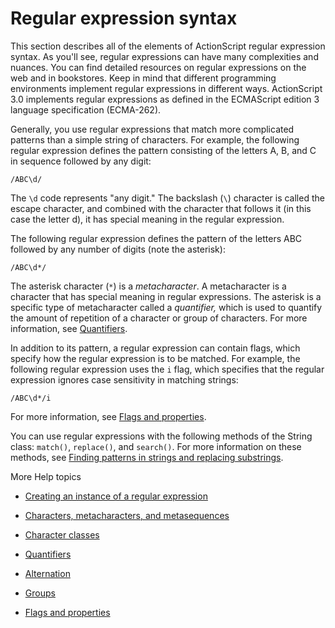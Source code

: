 # Regular expression syntax

This section describes all of the elements of ActionScript regular expression
syntax. As you'll see, regular expressions can have many complexities and
nuances. You can find detailed resources on regular expressions on the web and
in bookstores. Keep in mind that different programming environments implement
regular expressions in different ways. ActionScript 3.0 implements regular
expressions as defined in the ECMAScript edition 3 language specification
(ECMA-262).

Generally, you use regular expressions that match more complicated patterns than
a simple string of characters. For example, the following regular expression
defines the pattern consisting of the letters A, B, and C in sequence followed
by any digit:

```
/ABC\d/
```

The `\d` code represents "any digit." The backslash (`\`) character is called
the escape character, and combined with the character that follows it (in this
case the letter d), it has special meaning in the regular expression.

The following regular expression defines the pattern of the letters ABC followed
by any number of digits (note the asterisk):

```
/ABC\d*/
```

The asterisk character (`*`) is a _metacharacter_. A metacharacter is a
character that has special meaning in regular expressions. The asterisk is a
specific type of metacharacter called a _quantifier,_ which is used to quantify
the amount of repetition of a character or group of characters. For more
information, see [Quantifiers](./quantifiers.md).

In addition to its pattern, a regular expression can contain flags, which
specify how the regular expression is to be matched. For example, the following
regular expression uses the `i` flag, which specifies that the regular
expression ignores case sensitivity in matching strings:

```
/ABC\d*/i
```

For more information, see [Flags and properties](./flags-and-properties.md).

You can use regular expressions with the following methods of the String class:
`match()`, `replace()`, and `search()`. For more information on these methods,
see
[Finding patterns in strings and replacing substrings](../../working-with-strings/finding-substrings-and-patterns-in-strings.md).

More Help topics

- [Creating an instance of a regular expression](./creating-an-instance-of-a-regular-expression.md)

- [Characters, metacharacters, and metasequences](./characters-metacharacters-and-metasequences.md)

- [Character classes](./character-classes.md)

- [Quantifiers](./quantifiers.md)

- [Alternation](./alternation.md)

- [Groups](./groups.md)

- [Flags and properties](./flags-and-properties.md)
